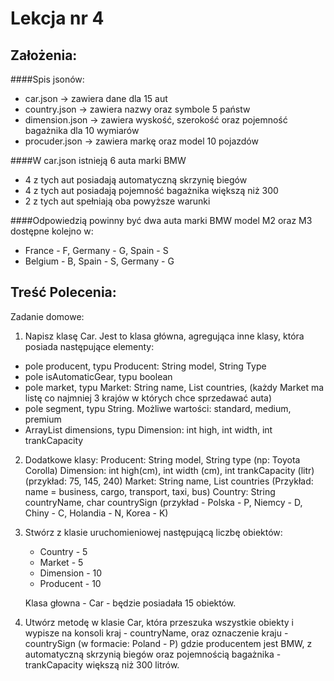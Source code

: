 # Lekcja nr 4

## Założenia:
####Spis jsonów:
- car.json -> zawiera dane dla 15 aut
- country.json -> zawiera nazwy oraz symbole 5 państw
- dimension.json -> zawiera wyskość, szerokość oraz pojemność bagażnika dla 10 wymiarów
- procuder.json -> zawiera markę oraz model 10 pojazdów


####W car.json istnieją 6 auta marki BMW
- 4 z tych aut posiadają automatyczną skrzynię biegów
- 4 z tych aut posiadają pojemność bagażnika większą niż 300
- 2 z tych aut spełniają oba powyższe warunki

####Odpowiedzią powinny być dwa auta marki BMW model M2 oraz M3 dostępne kolejno w:
- France - F, Germany - G, Spain - S
- Belgium - B, Spain - S, Germany - G

## Treść Polecenia:

Zadanie domowe:
1. Napisz klasę Car. Jest to klasa główna, agregująca inne klasy, która posiada następujące elementy:
- pole producent, typu Producent: String model, String Type
- pole isAutomaticGear, typu boolean
- pole market, typu Market: String name, List<Country> countries, (każdy Market ma listę co najmniej 3 krajów w których chce sprzedawać auta)
- pole segment, typu String. Możliwe wartości: standard, medium, premium
- ArrayList dimensions, typu Dimension: int high, int width, int trankCapacity

2. Dodatkowe klasy:
   Producent: String model, String type (np: Toyota Corolla)
   Dimension: int high(cm), int width (cm), int trankCapacity (litr) (przykład: 75, 145, 240)
   Market: String name, List<Country> countries (Przykład: name = business, cargo, transport, taxi, bus)
   Country: String countryName, char countrySign (przykład - Polska - P, Niemcy - D, Chiny - C, Holandia - N, Korea - K)


3. Stwórz z klasie uruchomieniowej następującą liczbę obiektów:
    
    - Country - 5
    - Market - 5
    - Dimension - 10
    - Producent - 10
    
    Klasa głowna - Car - będzie posiadała 15 obiektów. 
    

4. Utwórz metodę w klasie Car, która przeszuka wszystkie obiekty i wypisze na konsoli kraj - countryName, oraz oznaczenie kraju - countrySign (w formacie: Poland - P) 
gdzie producentem jest BMW, z automatyczną skrzynią biegów oraz pojemnością bagażnika - trankCapacity większą niż 300 litrów.